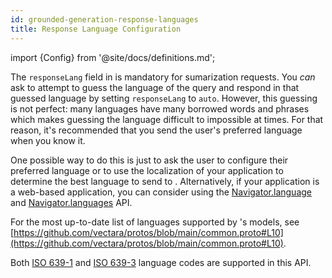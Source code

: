 ```yaml
---
id: grounded-generation-response-languages
title: Response Language Configuration
---
```


import {Config} from '@site/docs/definitions.md';

The `responseLang` field in <Config v="names.product"/> is mandatory for
sumarization requests. You *can* ask <Config v="names.product"/> to attempt
to guess the language of the query and respond in that guessed language by
setting `responseLang` to `auto`.  However, this guessing is not perfect: 
many languages have many borrowed words and phrases which makes
guessing the language difficult to impossible at times. For that reason, it's
recommended that you send the user's preferred language when you know it.

One possible way to do this is just to ask the user to configure their
preferred language or to use the localization of your application to determine
the best language to send to <Config v="names.product"/>.  Alternatively, if
your application is a web-based application, you can consider using the
[Navigator.language](https://developer.mozilla.org/en-US/docs/Web/API/Navigator/language)
and [Navigator.languages](https://developer.mozilla.org/en-US/docs/Web/API/Navigator/languages)
API.

For the most up-to-date list of languages supported by <Config v="names.product"/>'s
models, see
[https://github.com/vectara/protos/blob/main/common.proto#L10](https://github.com/vectara/protos/blob/main/common.proto#L10).

Both [ISO 639-1](https://en.wikipedia.org/wiki/List_of_ISO_639-1_codes) and
[ISO 639-3](https://en.wikipedia.org/wiki/ISO_639-3) language codes are supported
in this API.
